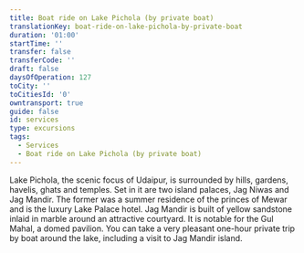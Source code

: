 ```yaml
---
title: Boat ride on Lake Pichola (by private boat)
translationKey: boat-ride-on-lake-pichola-by-private-boat
duration: '01:00'
startTime: ''
transfer: false
transferCode: ''
draft: false
daysOfOperation: 127
toCity: ''
toCitiesId: '0'
owntransport: true
guide: false
id: services
type: excursions
tags:
  - Services
  - Boat ride on Lake Pichola (by private boat)
---
```

Lake Pichola, the scenic focus of Udaipur, is surrounded by hills, gardens, havelis, ghats and temples. Set in it are two island palaces, Jag Niwas and Jag Mandir. The former was a summer residence of the princes of Mewar and is the luxury Lake Palace hotel. Jag Mandir is built of yellow sandstone inlaid in marble around an attractive courtyard. It is notable for the Gul Mahal, a domed pavilion. You can take a very pleasant one-hour private trip by boat around the lake, including a visit to Jag Mandir island.